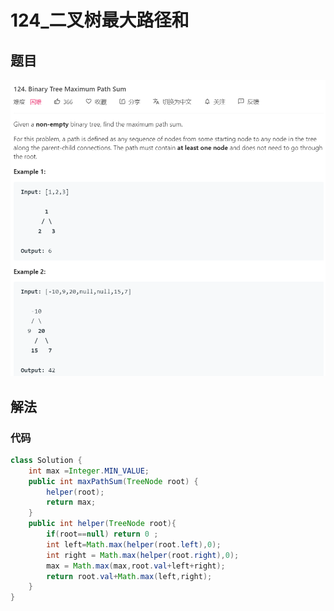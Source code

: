 # 124_二叉树最大路径和
## 题目
![描述](./image/二叉树最大路径和.png)
## 解法

### 代码
```java
class Solution {
    int max =Integer.MIN_VALUE;
    public int maxPathSum(TreeNode root) {
        helper(root);
        return max;
    }
    public int helper(TreeNode root){
        if(root==null) return 0 ;
        int left=Math.max(helper(root.left),0);
        int right = Math.max(helper(root.right),0);
        max = Math.max(max,root.val+left+right);
        return root.val+Math.max(left,right);
    }
}
```